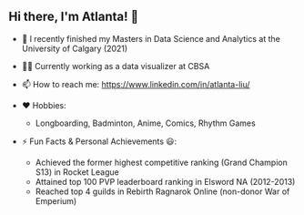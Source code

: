 ## Hi there, I'm Atlanta! 👋




- 🔭 I recently finished my Masters in Data Science and Analytics at the University of Calgary (2021)
- :man_office_worker: Currently working as a data visualizer at CBSA
- 📫 How to reach me: https://www.linkedin.com/in/atlanta-liu/

- ❤ Hobbies:
  - Longboarding, Badminton, Anime, Comics, Rhythm Games 

- ⚡ Fun Facts & Personal Achievements :smiley:: 
  - Achieved the former highest competitive ranking (Grand Champion S13) in Rocket League 
  - Attained top 100 PVP leaderboard ranking in Elsword NA (2012-2013)
  - Reached top 4 guilds in Rebirth Ragnarok Online (non-donor War of Emperium)  
